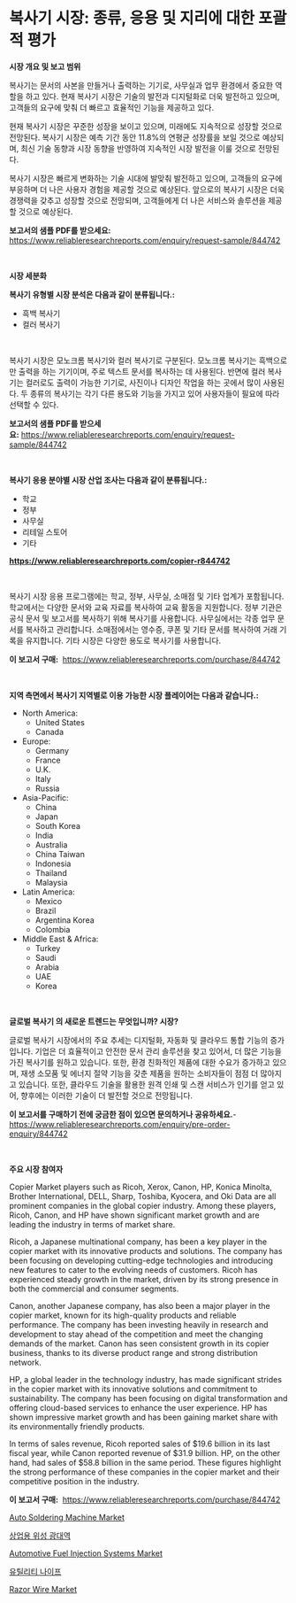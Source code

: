 <p><h1>복사기 시장: 종류, 응용 및 지리에 대한 포괄적 평가</h1></p><p><strong>시장 개요 및 보고 범위</strong></p>
<p><p>복사기는 문서의 사본을 만들거나 출력하는 기기로, 사무실과 업무 환경에서 중요한 역할을 하고 있다. 현재 복사기 시장은 기술의 발전과 디지털화로 더욱 발전하고 있으며, 고객들의 요구에 맞춰 더 빠르고 효율적인 기능을 제공하고 있다.</p><p>현재 복사기 시장은 꾸준한 성장을 보이고 있으며, 미래에도 지속적으로 성장할 것으로 전망된다. 복사기 시장은 예측 기간 동안 11.8%의 연평균 성장률을 보일 것으로 예상되며, 최신 기술 동향과 시장 동향을 반영하여 지속적인 시장 발전을 이룰 것으로 전망된다.</p><p>복사기 시장은 빠르게 변화하는 기술 시대에 발맞춰 발전하고 있으며, 고객들의 요구에 부응하며 더 나은 사용자 경험을 제공할 것으로 예상된다. 앞으로의 복사기 시장은 더욱 경쟁력을 갖추고 성장할 것으로 전망되며, 고객들에게 더 나은 서비스와 솔루션을 제공할 것으로 예상된다.</p></p>
<p><strong>보고서의 샘플 PDF를 받으세요:</strong> <a href="https://www.reliableresearchreports.com/enquiry/request-sample/844742">https://www.reliableresearchreports.com/enquiry/request-sample/844742</a></p>
<p>&nbsp;</p>
<p><strong>시장 세분화</strong></p>
<p><strong>복사기 유형별 시장 분석은 다음과 같이 분류됩니다.:</strong></p>
<p><ul><li>흑백 복사기</li><li>컬러 복사기</li></ul></p>
<p>&nbsp;</p>
<p><p>복사기 시장은 모노크롬 복사기와 컬러 복사기로 구분된다. 모노크롬 복사기는 흑백으로만 출력을 하는 기기이며, 주로 텍스트 문서를 복사하는 데 사용된다. 반면에 컬러 복사기는 컬러로도 출력이 가능한 기기로, 사진이나 디자인 작업을 하는 곳에서 많이 사용된다. 두 종류의 복사기는 각기 다른 용도와 기능을 가지고 있어 사용자들이 필요에 따라 선택할 수 있다.</p></p>
<p><strong>보고서의 샘플 PDF를 받으세요:</strong>&nbsp;<a href="https://www.reliableresearchreports.com/enquiry/request-sample/844742">https://www.reliableresearchreports.com/enquiry/request-sample/844742</a></p>
<p>&nbsp;</p>
<p><strong> 복사기 응용 분야별 시장 산업 조사는 다음과 같이 분류됩니다.:</strong></p>
<p><ul><li>학교</li><li>정부</li><li>사무실</li><li>리테일 스토어</li><li>기타</li></ul></p>
<p><strong><a href="https://www.reliableresearchreports.com/copier-r844742">https://www.reliableresearchreports.com/copier-r844742</a></strong></p>
<p>&nbsp;</p>
<p><p>복사기 시장 응용 프로그램에는 학교, 정부, 사무실, 소매점 및 기타 업계가 포함됩니다. 학교에서는 다양한 문서와 교육 자료를 복사하여 교육 활동을 지원합니다. 정부 기관은 공식 문서 및 보고서를 복사하기 위해 복사기를 사용합니다. 사무실에서는 각종 업무 문서를 복사하고 관리합니다. 소매점에서는 영수증, 쿠폰 및 기타 문서를 복사하여 거래 기록을 유지합니다. 기타 시장은 다양한 용도로 복사기를 사용합니다.</p></p>
<p><strong>이 보고서 구매:</strong>&nbsp; <a href="https://www.reliableresearchreports.com/purchase/844742">https://www.reliableresearchreports.com/purchase/844742</a></p>
<p>&nbsp;</p>
<p><strong>지역 측면에서 복사기 지역별로 이용 가능한 시장 플레이어는 다음과 같습니다.:</strong></p>
<p><ul>
    <li>
        North America:
        <ul>
            <li>United States</li>
            <li>Canada</li>
        </ul>
    </li>
    <li>
        Europe:
        <ul>
            <li>Germany</li>
            <li>France</li>
            <li>U.K.</li>
            <li>Italy</li>
            <li>Russia</li>
        </ul>
    </li>
    <li>
        Asia-Pacific:
        <ul>
            <li>China</li>
            <li>Japan</li>
            <li>South Korea</li>
            <li>India</li>
            <li>Australia</li>
            <li>China Taiwan</li>
            <li>Indonesia</li>
            <li>Thailand</li>
            <li>Malaysia</li>
        </ul>
    </li>
    <li>
        Latin America:
        <ul>
            <li>Mexico</li>
            <li>Brazil</li>
            <li>Argentina Korea</li>
            <li>Colombia</li>
        </ul>
    </li>
    <li>
        Middle East & Africa:
        <ul>
            <li>Turkey</li>
            <li>Saudi</li>
            <li>Arabia</li>
            <li>UAE</li>
            <li>Korea</li>
        </ul>
    </li>
    </ul></p>
<p>&nbsp;</p>
<p><strong>글로벌 복사기 의 새로운 트렌드는 무엇입니까? 시장?</strong></p>
<p><p>글로벌 복사기 시장에서의 주요 추세는 디지털화, 자동화 및 클라우드 통합 기능의 증가입니다. 기업은 더 효율적이고 안전한 문서 관리 솔루션을 찾고 있어서, 더 많은 기능을 가진 복사기를 원하고 있습니다. 또한, 환경 친화적인 제품에 대한 수요가 증가하고 있으며, 재생 소모품 및 에너지 절약 기능을 갖춘 제품을 원하는 소비자들이 점점 더 많아지고 있습니다. 또한, 클라우드 기술을 활용한 원격 인쇄 및 스캔 서비스가 인기를 얻고 있어, 향후에는 이러한 기술이 더 발전할 것으로 전망됩니다.</p></p>
<p><strong>이 보고서를 구매하기 전에 궁금한 점이 있으면 문의하거나 공유하세요.</strong>- <a href="https://www.reliableresearchreports.com/enquiry/pre-order-enquiry/844742">https://www.reliableresearchreports.com/enquiry/pre-order-enquiry/844742</a></p>
<p>&nbsp;</p>
<p><strong>주요 시장 참여자</strong></p>
<p><p>Copier Market players such as Ricoh, Xerox, Canon, HP, Konica Minolta, Brother International, DELL, Sharp, Toshiba, Kyocera, and Oki Data are all prominent companies in the global copier industry. Among these players, Ricoh, Canon, and HP have shown significant market growth and are leading the industry in terms of market share.</p><p>Ricoh, a Japanese multinational company, has been a key player in the copier market with its innovative products and solutions. The company has been focusing on developing cutting-edge technologies and introducing new features to cater to the evolving needs of customers. Ricoh has experienced steady growth in the market, driven by its strong presence in both the commercial and consumer segments.</p><p>Canon, another Japanese company, has also been a major player in the copier market, known for its high-quality products and reliable performance. The company has been investing heavily in research and development to stay ahead of the competition and meet the changing demands of the market. Canon has seen consistent growth in its copier business, thanks to its diverse product range and strong distribution network.</p><p>HP, a global leader in the technology industry, has made significant strides in the copier market with its innovative solutions and commitment to sustainability. The company has been focusing on digital transformation and offering cloud-based services to enhance the user experience. HP has shown impressive market growth and has been gaining market share with its environmentally friendly products.</p><p>In terms of sales revenue, Ricoh reported sales of $19.6 billion in its last fiscal year, while Canon reported revenue of $31.9 billion. HP, on the other hand, had sales of $58.8 billion in the same period. These figures highlight the strong performance of these companies in the copier market and their competitive position in the industry.</p></p>
<p><strong>이 보고서 구매:</strong>&nbsp;&nbsp;<a href="https://www.reliableresearchreports.com/purchase/844742">https://www.reliableresearchreports.com/purchase/844742</a></p>
<p><p><a href="https://view.publitas.com/reportprime-1/auto-soldering-machine-market-research-report-reveals-the-latest-trends-and-opportunities-of-this-market-for-period-from-2024-2031/">Auto Soldering Machine Market</a></p><p><a href="https://github.com/GabrielBlanda5656/Market-Research-Report-List-1/blob/main/405611117545.md">상업용 위성 광대역</a></p><p><a href="https://www.linkedin.com/pulse/automotive-fuel-injection-systems-market-size-evaluating-its-w1eif?trackingId=BVTKlDBhUl8OvOKxt%2BOz0Q%3D%3D">Automotive Fuel Injection Systems Market</a></p><p><a href="https://github.com/CorEmtymerich56566/Market-Research-Report-List-1/blob/main/816794917546.md">유틸리티 나이프</a></p><p><a href="https://picayune-night-cbd.notion.site/Razor-Wire-Market-Analysis-Examines-its-Scope-on-Growth-Opportunities-and-Forecasted-Trends-Spannin-59f3da93b653467ab387bfa2b1734c67">Razor Wire Market</a></p></p>